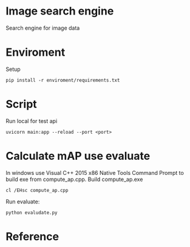 # Image search engine
Search engine for image data

# Enviroment
Setup
```
pip install -r enviroment/requirements.txt
```
# Script
Run local for test api
```
uvicorn main:app --reload --port <port>
```
# Calculate mAP use evaluate
In windows use Visual C++ 2015 x86 Native Tools Command Prompt to build exe from compute_ap.cpp.
Build compute_ap.exe
```
cl /EHsc compute_ap.cpp
```
Run evaluate:
```
python evaludate.py
```
# Reference
